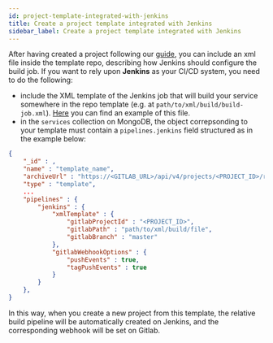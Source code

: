 ```yaml
---
id: project-template-integrated-with-jenkins
title: Create a project template integrated with Jenkins
sidebar_label: Create a project template integrated with Jenkins
---
```


After having created a project following our [guide](/marketplace/add_to_marketplace/add_item_by_type/add_template_or_example.md), you can include an xml file inside the template repo, describing how Jenkins should configure the build job.
If you want to rely upon **Jenkins** as your CI/CD system, you need to do the following:

* include the XML template of the Jenkins job that will build your service somewhere in the repo template (e.g. at `path/to/xml/build/build-job.xml`). [Here](/docs_files_to_download/build-job.xml) you can find an example of this file.
* in the `services` collection on MongoDB, the object correpsonding to your template must contain a `pipelines.jenkins` field structured as in the example below:

```json
{
    "_id" : ,
    "name" : "template_name",
    "archiveUrl" : "https://<GITLAB_URL>/api/v4/projects/<PROJECT_ID>/repository/archive.tar.gz",
    "type" : "template",
    ...
    "pipelines" : {
        "jenkins" : {
            "xmlTemplate" : {
                "gitlabProjectId" : "<PROJECT_ID>",
                "gitlabPath" : "path/to/xml/build/file",
                "gitlabBranch" : "master"
            },
            "gitlabWebhookOptions" : {
                "pushEvents" : true,
                "tagPushEvents" : true
            }
        }
    },
}
```
In this way, when you create a new project from this template, the relative build pipeline will be automatically created on Jenkins, and the corresponding webhook will be set on Gitlab.
